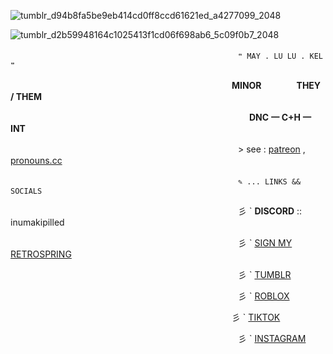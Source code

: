 ![tumblr_d94b8fa5be9eb414cd0ff8ccd61621ed_a4277099_2048](https://github.com/velocicoaster/velocicoaster/assets/163074010/cd8f6c2e-8b11-44c5-bb91-5516b58b9521)

![tumblr_d2b59948164c1025413f1cd06f698ab6_5c09f0b7_2048](https://github.com/velocicoaster/velocicoaster/assets/163074010/ce3ee46c-e4c3-47b1-9c03-f43dd84c0fc3)

　　　　　　　　　　　　　　　　　　　　　　　　　　``❝ MAY . LU LU . KEL ❞``
                          
　　　　　　　　　　　　　　　　　　　　　　　　　 **MINOR　　　　THEY / THEM**

　　　　　　　　　　　　　　　　　　　　　　　　　 　　**DNC 一 C+H 一 INT**                                                    

　　　　　　　　　　　　　　　　　　　　　　　　　　> see : [patreon](https://www.patreon.com/togeinumaki/about) , [pronouns.cc](https://pronouns.cc/@togeinumaki)

　　　　　　　　　　　　　　　　　　　　　　　　　　``✎ ... LINKS && SOCIALS``
                            
　　　　　　　　　　　　　　　　　　　　　　　　　　彡 ` **DISCORD** :: inumakipilled
                          
　　　　　　　　　　　　　　　　　　　　　　　　　　彡 ` [SIGN MY RETROSPRING](https://retrospring.net/@spoonedritsu)

　　　　　　　　　　　　　　　　　　　　　　　　　　彡 ` [TUMBLR](https://www.tumblr.com/settings/blog/elderlu)                        

　　　　　　　　　　　　　　　　　　　　　　　　　　彡 ` [ROBLOX](https://www.roblox.com/users/2594206940/profile)

  　　　　　　　　　　　　　　　　　　　　　　　　　   彡 ` [TIKTOK](https://www.tiktok.com/@lnumakipilled)

　　　　　　　　　　　　　　　　　　　　　　　　　　彡 ` [INSTAGRAM](https://www.instagram.com/inumakipilled/?hl=en)                          
